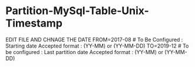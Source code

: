 # Partition-MySql-Table-Unix-Timestamp

EDIT FILE AND CHNAGE THE DATE 
FROM=2017-08          # To Be Configured : Starting date        Accepted format : (YY-MM) or (YY-MM-DD)
TO=2019-12	      # To be configured : Last partition date  Accepted format : (YY-MM) or (YY-MM-DD)
